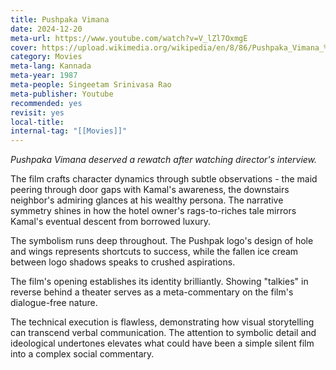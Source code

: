 ```yaml
---
title: Pushpaka Vimana
date: 2024-12-20
meta-url: https://www.youtube.com/watch?v=V_lZl7OxmgE
cover: https://upload.wikimedia.org/wikipedia/en/8/86/Pushpaka_Vimana_%281987%29.jpg
category: Movies
meta-lang: Kannada
meta-year: 1987
meta-people: Singeetam Srinivasa Rao
meta-publisher: Youtube
recommended: yes
revisit: yes
local-title: 
internal-tag: "[[Movies]]"
---
```

*Pushpaka Vimana deserved a rewatch after watching director's interview.* 

The film crafts character dynamics through subtle observations - the maid peering through door gaps with Kamal's awareness, the downstairs neighbor's admiring glances at his wealthy persona. The narrative symmetry shines in how the hotel owner's rags-to-riches tale mirrors Kamal's eventual descent from borrowed luxury.

The symbolism runs deep throughout. The Pushpak logo's design of hole and wings represents shortcuts to success, while the fallen ice cream between logo shadows speaks to crushed aspirations. 

The film's opening establishes its identity brilliantly. Showing "talkies" in reverse behind a theater serves as a meta-commentary on the film's dialogue-free nature. 

The technical execution is flawless, demonstrating how visual storytelling can transcend verbal communication. The attention to symbolic detail and ideological undertones elevates what could have been a simple silent film into a complex social commentary.

